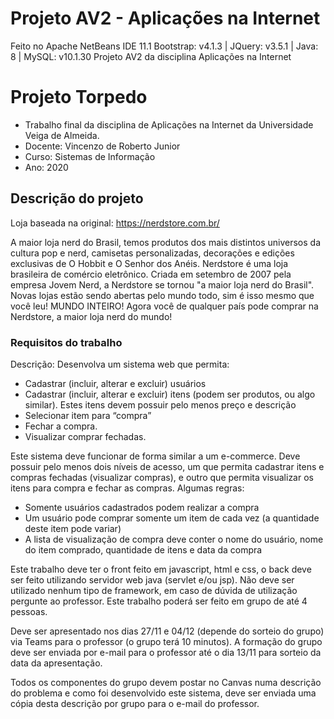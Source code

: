 # Projeto AV2 - Aplicações na Internet
Feito no Apache NetBeans IDE 11.1
Bootstrap: v4.1.3 | JQuery: v3.5.1 | Java: 8 | MySQL: v10.1.30
Projeto AV2 da disciplina Aplicações na Internet

# Projeto Torpedo

* Trabalho final da disciplina de Aplicações na Internet da Universidade Veiga de Almeida. 
* Docente: Vincenzo de Roberto Junior
* Curso: Sistemas de Informação 
* Ano: 2020

## Descrição do projeto

Loja baseada na original: https://nerdstore.com.br/

A maior loja nerd do Brasil, temos produtos dos mais distintos universos da cultura pop e nerd, camisetas personalizadas, decorações e edições exclusivas de O Hobbit e O Senhor dos Anéis. Nerdstore é uma loja brasileira de comércio eletrônico. Criada em setembro de 2007 pela empresa Jovem Nerd, a Nerdstore se tornou "a maior loja nerd do Brasil". Novas lojas estão sendo abertas pelo mundo todo, sim é isso mesmo que você leu! MUNDO INTEIRO! Agora você de qualquer país pode comprar na Nerdstore, a maior loja nerd do mundo!

### Requisitos do trabalho

Descrição:
Desenvolva um sistema web que permita:
* Cadastrar (incluir, alterar e excluir) usuários
* Cadastrar (incluir, alterar e excluir) itens (podem ser produtos, ou algo similar). Estes itens devem possuir pelo menos preço e descrição
* Selecionar item para “compra”
* Fechar a compra.
* Visualizar comprar fechadas.

Este sistema deve funcionar de forma similar a um e-commerce. Deve possuir pelo menos dois níveis de acesso, um que permita cadastrar itens e compras fechadas (visualizar compras), e outro que permita visualizar os itens para compra e fechar as compras. Algumas regras:

* Somente usuários cadastrados podem realizar a compra
* Um usuário pode comprar somente um item de cada vez (a quantidade deste item pode variar)
* A lista de visualização de compra deve conter o nome do usuário, nome do item comprado, quantidade de itens e data da compra

Este trabalho deve ter o front feito em javascript, html e css, o back deve ser feito utilizando servidor web java (servlet e/ou jsp).
Não deve ser utilizado nenhum tipo de framework, em caso de dúvida de utilização pergunte ao professor.
Este trabalho poderá ser feito em grupo de até 4 pessoas.

Deve ser apresentado nos dias 27/11 e 04/12 (depende do sorteio do grupo) via Teams para o professor (o grupo terá 10 minutos).
A formação do grupo deve ser enviada por e-mail para o professor até o dia 13/11 para sorteio da data da apresentação.

Todos os componentes do grupo devem postar no Canvas numa descrição do problema e como foi desenvolvido este sistema, deve ser enviada uma cópia desta descrição por grupo para o e-mail do professor.
